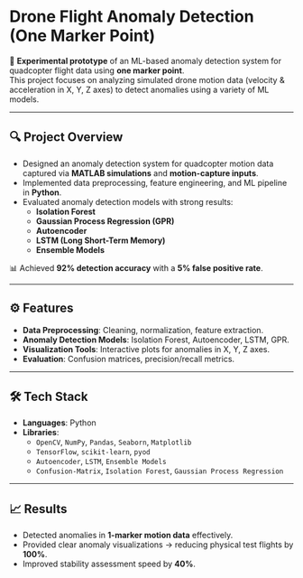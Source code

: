 # Drone Flight Anomaly Detection (One Marker Point)

🚀 **Experimental prototype** of an ML-based anomaly detection system for quadcopter flight data using **one marker point**.  
This project focuses on analyzing simulated drone motion data (velocity & acceleration in X, Y, Z axes) to detect anomalies using a variety of ML models.

---

## 🔍 Project Overview
- Designed an anomaly detection system for quadcopter motion data captured via **MATLAB simulations** and **motion-capture inputs**.
- Implemented data preprocessing, feature engineering, and ML pipeline in **Python**.
- Evaluated anomaly detection models with strong results:
  - **Isolation Forest**
  - **Gaussian Process Regression (GPR)**
  - **Autoencoder**
  - **LSTM (Long Short-Term Memory)**
  - **Ensemble Models**

📊 Achieved **92% detection accuracy** with a **5% false positive rate**.

---

## ⚙️ Features
- **Data Preprocessing**: Cleaning, normalization, feature extraction.  
- **Anomaly Detection Models**: Isolation Forest, Autoencoder, LSTM, GPR.  
- **Visualization Tools**: Interactive plots for anomalies in X, Y, Z axes.  
- **Evaluation**: Confusion matrices, precision/recall metrics.  

---

## 🛠️ Tech Stack
- **Languages**: Python  
- **Libraries**:  
  - `OpenCV`, `NumPy`, `Pandas`, `Seaborn`, `Matplotlib`  
  - `TensorFlow`, `scikit-learn`, `pyod`  
  - `Autoencoder`, `LSTM`, `Ensemble Models`  
  - `Confusion-Matrix`, `Isolation Forest`, `Gaussian Process Regression`

---

## 📈 Results
- Detected anomalies in **1-marker motion data** effectively.  
- Provided clear anomaly visualizations → reducing physical test flights by **100%**.  
- Improved stability assessment speed by **40%**.

